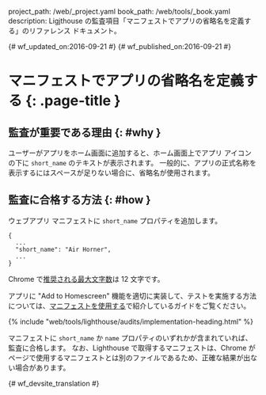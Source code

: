 project_path: /web/_project.yaml
book_path: /web/tools/_book.yaml
description: Ligjthouse の監査項目「マニフェストでアプリの省略名を定義する」のリファレンス ドキュメント。

{# wf_updated_on:2016-09-21 #}
{# wf_published_on:2016-09-21 #}

#  マニフェストでアプリの省略名を定義する {: .page-title }

##  監査が重要である理由 {: #why }

ユーザーがアプリをホーム画面に追加すると、ホーム画面上でアプリ アイコンの下に `short_name` のテキストが表示されます。
一般的に、アプリの正式名称を表示するにはスペースが足りない場合に、省略名が使用されます。


##  監査に合格する方法 {: #how }

ウェブアプリ マニフェストに `short_name` プロパティを追加します。

    {
      ...
      "short_name": "Air Horner",
      ...
    }

Chrome
で[推奨される最大文字数](https://developer.chrome.com/apps/manifest/name#short_name)は 12
文字です。

アプリに "Add to Homescreen"
機能を適切に実装して、テストを実施する方法については、[マニフェストを使用する](manifest-exists#how)で紹介しているガイドをご覧ください。


{% include "web/tools/lighthouse/audits/implementation-heading.html" %}

マニフェストに `short_name` か `name` プロパティのいずれかが含まれていれば、監査に合格します。
なお、Lighthouse で取得するマニフェストは、Chrome がページで使用するマニフェストとは別のファイルであるため、正確な結果が出ない場合があります。



{# wf_devsite_translation #}
